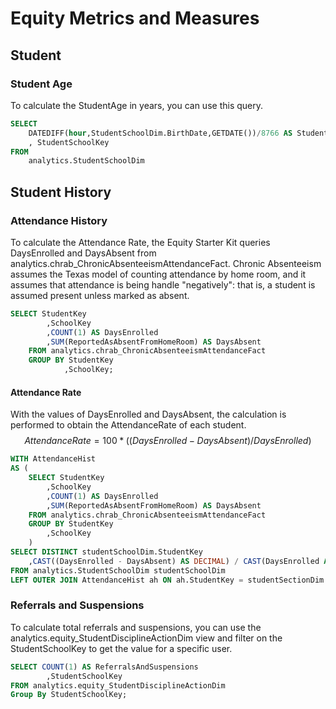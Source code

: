 # Equity Metrics and Measures

## Student

### Student Age

To calculate the StudentAge in years, you can use this query.

```sql
SELECT
	DATEDIFF(hour,StudentSchoolDim.BirthDate,GETDATE())/8766 AS StudentAge
	, StudentSchoolKey
FROM
	analytics.StudentSchoolDim
```

## Student History

### Attendance History

To calculate the Attendance Rate, the Equity Starter Kit queries DaysEnrolled and DaysAbsent from analytics.chrab_ChronicAbsenteeismAttendanceFact. Chronic Absenteeism assumes the Texas model of counting attendance by home room, and it  assumes that attendance is being handle "negatively": that is, a student is assumed present unless marked as absent.

```sql
SELECT StudentKey
        ,SchoolKey
        ,COUNT(1) AS DaysEnrolled
        ,SUM(ReportedAsAbsentFromHomeRoom) AS DaysAbsent
    FROM analytics.chrab_ChronicAbsenteeismAttendanceFact
    GROUP BY StudentKey
        	,SchoolKey;
```



#### Attendance Rate

With the values of DaysEnrolled and DaysAbsent, the calculation is performed to obtain the AttendanceRate of each student.
$$
AttendanceRate = 100*((DaysEnrolled - DaysAbsent) / DaysEnrolled)
$$

```sql
WITH AttendanceHist
AS (
    SELECT StudentKey
        ,SchoolKey
        ,COUNT(1) AS DaysEnrolled
        ,SUM(ReportedAsAbsentFromHomeRoom) AS DaysAbsent
    FROM analytics.chrab_ChronicAbsenteeismAttendanceFact
    GROUP BY StudentKey
        ,SchoolKey
    )
SELECT DISTINCT studentSchoolDim.StudentKey
    ,CAST((DaysEnrolled - DaysAbsent) AS DECIMAL) / CAST(DaysEnrolled AS DECIMAL) * 100 AS AttendanceRate
FROM analytics.StudentSchoolDim studentSchoolDim
LEFT OUTER JOIN AttendanceHist ah ON ah.StudentKey = studentSectionDim.StudentKey ah.SchoolKey = studentSectionDim.SchoolKey;
```

### Referrals and Suspensions

To calculate total referrals and suspensions, you can use the analytics.equity_StudentDisciplineActionDim view and filter on the StudentSchoolKey to get the value for a specific user. 

```sql
SELECT COUNT(1) AS ReferralsAndSuspensions
		,StudentSchoolKey
FROM analytics.equity_StudentDisciplineActionDim
Group By StudentSchoolKey;
```

